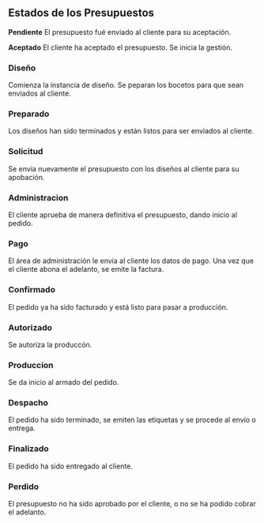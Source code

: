 ## Estados de los Presupuestos

**Pendiente** 
El presupuesto fué enviado al cliente para su aceptación.

**Aceptado** 
El cliente ha aceptado el presupuesto. Se inicia la gestión.

### Diseño
Comienza la instancia de diseño. Se peparan los bocetos para que sean enviados al cliente.

### Preparado
Los diseños han sido terminados y están listos para ser enviados al cliente.

### Solicitud
Se envia nuevamente el presupuesto con los diseños al cliente para su apobación.

### Administracion
El cliente aprueba de manera definitiva el presupuesto, dando inicio al pedido.

### Pago
El área de administración le envia al cliente los datos de pago. Una vez que el cliente abona el adelanto, se emite la factura.

### Confirmado
El pedido ya ha sido facturado y está listo para pasar a producción.

### Autorizado
Se autoriza la produccón.

### Produccion
Se da inicio al armado del pedido.

### Despacho
El pedido ha sido terminado, se emiten las etiquetas y se procede al envío o entrega.

### Finalizado
El pedido ha sido entregado al cliente.

### Perdido
El presupuesto no ha sido aprobado por el cliente, o no se ha podido cobrar el adelanto.